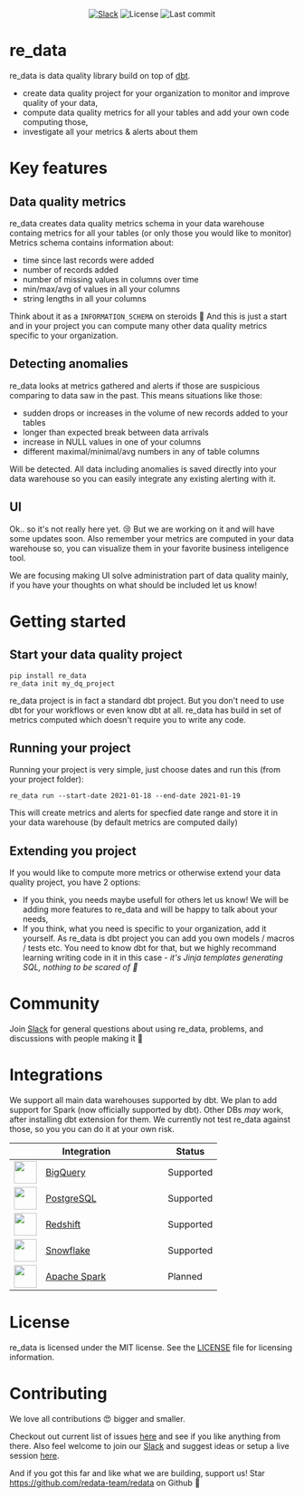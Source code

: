 <p align="center">
<a href="http://redata.team/slack"><img alt="Slack" src="https://img.shields.io/badge/chat-slack-blue.svg"/></a>
<img alt="License" src="https://img.shields.io/github/license/redata-team/redata?color=violet"/>
<img alt="Last commit" src="https://img.shields.io/github/last-commit/redata-team/redata"/>
</p>

# re_data

re_data is data quality library build on top of [dbt](https://github.com/fishtown-analytics/dbt).

* create data quality project for your organization to monitor and improve quality of your data,
* compute data quality metrics for all your tables and add your own code computing those,
* investigate all your metrics & alerts about them

# Key features

## Data quality metrics
re_data creates data quality metrics schema in your data warehouse containg metrics for all your tables (or only those you would like to monitor)
Metrics schema contains information about:

* time since last records were added
* number of records added
* number of missing values in columns over time
* min/max/avg of values in all your columns
* string lengths in all your columns

Think about it as a `INFORMATION_SCHEMA` on steroids :muscle:
And this is just a start and in your project you can compute many other data quality metrics specific to your organization.

## Detecting anomalies

re_data looks at metrics gathered and alerts if those are suspicious comparing to data saw in the past. This means situations like those:
* sudden drops or increases in the volume of new records added to your tables
* longer than expected break between data arrivals
* increase in NULL values in one of your columns
* different maximal/minimal/avg numbers in any of table columns

Will be detected. All data including anomalies is saved directly into your data warehouse so you can easily integrate any existing alerting with it.

## UI

Ok.. so it's not really here yet. :cry: But we are working on it and will have some updates soon. Also remember your metrics are computed in your data warehouse so, you can visualize them in your favorite business inteligence tool.

We are focusing making UI solve administration part of data quality mainly, if you have your thoughts on what should be included let us know!

# Getting started
## Start your data quality project


```
pip install re_data
re_data init my_dq_project
```

re_data project is in fact a standard dbt project. But you don't need to use dbt for your workflows or even know dbt at all.
re_data has build in set of metrics computed which doesn't require you to write any code.

## Running your project

Running your project is very simple, just choose dates and run this (from your project folder):

```
re_data run --start-date 2021-01-18 --end-date 2021-01-19
```

This will create metrics and alerts for specfied date range and store it in your data warehouse (by default metrics are computed daily)

## Extending you project

If you would like to compute more metrics or otherwise extend your data quality project, you have 2 options:

* If you think, you needs maybe usefull for others let us know! We will be adding more features to re_data and will be happy to talk about your needs,
* If you think, what you need is specific to your organization, add it yourself. As re_data is dbt project you can add you own models / macros / tests etc. You need to know dbt for that, but we highly recommand learning writing code in it in this case - *it's Jinja templates generating SQL, nothing to be scared of :see_no_evil:*

# Community

Join [Slack](http://redata.team/slack) for general questions about using re_data, problems, and discussions with people making it :slightly_smiling_face:


# Integrations

We support all main data warehouses supported by dbt. We plan to add support for Spark (now officially supported by dbt). Other DBs *may* work, after installing  dbt extension for them. We currently not test re_data against those, so you you can do it at your own risk.

<table>
	<thead>
		<tr>
			<th colspan="2">Integration</th>
			<th>Status</th>
		</tr>
	</thead>
	<tbody>
		<tr><td><img height="40" src="https://miro.medium.com/max/1024/0*eDEy4S8zFfYnRt1X.png" /></td><td style="width: 200px;"><a href="https://cloud.google.com/bigquery">BigQuery</a></td><td>Supported</td></tr>
		<tr><td><img height="40" src="https://www.pngkey.com/png/full/20-201458_when-ubers-engineering-team-published-a-blog-post.png" /></td><td style="width: 200px;"><a href="https://www.postgresql.org/">PostgreSQL</a></td><td>Supported</td></tr>
		<tr><td><img height="40" src="https://dbdb.io/media/logos/amazon-redshift.png" /></td><td style="width: 200px;"><a href="https://aws.amazon.com/redshift/">Redshift</a></td><td>Supported</td></tr>
		<tr><td><img height="40" src="https://www.snowflake.com/wp-content/themes/snowflake/img/snowflake-logo-blue@2x.png" /> </td><td style="width: 200px;"><a href="https://www.snowflake.com/">Snowflake</a></td><td>Supported</td></tr>
		<tr><td><img height="40" src="https://upload.wikimedia.org/wikipedia/commons/thumb/f/f3/Apache_Spark_logo.svg/1200px-Apache_Spark_logo.svg.png" /> </td><td style="width: 200px;"><a href="https://spark.apache.org/">Apache Spark</a></td><td>Planned</td></tr>
	</tbody>
</table>


# License
re_data is licensed under the MIT license. See the [LICENSE](LICENSE) file for licensing information.

# Contributing

We love all contributions :heart_eyes: bigger and smaller.

Checkout out current list of issues [here](https://github.com/redata-team/redata/issues) and see if you like anything from there. Also feel welcome to join our [Slack](http://redata.team/slack) and suggest ideas or setup a live session [here](https://calendly.com/mateuszklimek/30min). 

And if you got this far and like what we are building, support us! Star https://github.com/redata-team/redata on Github :star_struck:

